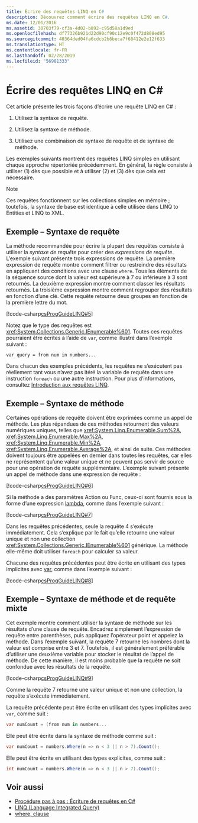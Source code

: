 ```yaml
---
title: Écrire des requêtes LINQ en C#
description: Découvrez comment écrire des requêtes LINQ en C#.
ms.date: 12/01/2016
ms.assetid: 30703f79-cf3a-4d02-b892-c95d58a1d9ed
ms.openlocfilehash: df77326b921d22d90cf90c12e9c0f472d808ed95
ms.sourcegitcommit: 40364ded04fa6cdcb2b6beca7f68412e2e12f633
ms.translationtype: HT
ms.contentlocale: fr-FR
ms.lasthandoff: 02/28/2019
ms.locfileid: "56981333"
---
```

# <a name="write-linq-queries-in-c"></a>Écrire des requêtes LINQ en C\#

Cet article présente les trois façons d’écrire une requête LINQ en C# :

1. Utilisez la syntaxe de requête.

2. Utilisez la syntaxe de méthode.

3. Utilisez une combinaison de syntaxe de requête et de syntaxe de méthode.

Les exemples suivants montrent des requêtes LINQ simples en utilisant chaque approche répertoriée précédemment. En général, la règle consiste à utiliser (1) dès que possible et à utiliser (2) et (3) dès que cela est nécessaire.

> [!NOTE]
> Ces requêtes fonctionnent sur les collections simples en mémoire ; toutefois, la syntaxe de base est identique à celle utilisée dans LINQ to Entities et LINQ to XML.

## <a name="example---query-syntax"></a>Exemple – Syntaxe de requête

La méthode recommandée pour écrire la plupart des requêtes consiste à utiliser la *syntaxe de requête* pour créer des *expressions de requête*. L’exemple suivant présente trois expressions de requête. La première expression de requête montre comment filtrer ou restreindre des résultats en appliquant des conditions avec une clause `where`. Tous les éléments de la séquence source dont la valeur est supérieure à 7 ou inférieure à 3 sont retournés. La deuxième expression montre comment classer les résultats retournés. La troisième expression montre comment regrouper des résultats en fonction d’une clé. Cette requête retourne deux groupes en fonction de la première lettre du mot.

[!code-csharp[csProgGuideLINQ#5](~/samples/snippets/csharp/concepts/linq/how-to-write-linq-queries_1.cs)]

Notez que le type des requêtes est <xref:System.Collections.Generic.IEnumerable%601>. Toutes ces requêtes pourraient être écrites à l’aide de `var`, comme illustré dans l’exemple suivant :

`var query = from num in numbers...`

Dans chacun des exemples précédents, les requêtes ne s’exécutent pas réellement tant vous n’avez pas itéré la variable de requête dans une instruction `foreach` ou une autre instruction. Pour plus d’informations, consultez [Introduction aux requêtes LINQ](../programming-guide/concepts/linq/introduction-to-linq-queries.md).

## <a name="example---method-syntax"></a>Exemple – Syntaxe de méthode

Certaines opérations de requête doivent être exprimées comme un appel de méthode. Les plus répandues de ces méthodes retournent des valeurs numériques uniques, telles que <xref:System.Linq.Enumerable.Sum%2A>, <xref:System.Linq.Enumerable.Max%2A>, <xref:System.Linq.Enumerable.Min%2A>, <xref:System.Linq.Enumerable.Average%2A>, et ainsi de suite. Ces méthodes doivent toujours être appelées en dernier dans toutes les requêtes, car elles ne représentent qu’une valeur unique et ne peuvent pas servir de source pour une opération de requête supplémentaire. L’exemple suivant présente un appel de méthode dans une expression de requête :

[!code-csharp[csProgGuideLINQ#6](~/samples/snippets/csharp/concepts/linq/how-to-write-linq-queries_2.cs)]

Si la méthode a des paramètres Action ou Func, ceux-ci sont fournis sous la forme d’une expression [lambda](../programming-guide/statements-expressions-operators/lambda-expressions.md), comme dans l’exemple suivant :

[!code-csharp[csProgGuideLINQ#7](~/samples/snippets/csharp/concepts/linq/how-to-write-linq-queries_3.cs)]

Dans les requêtes précédentes, seule la requête 4 s’exécute immédiatement. Cela s’explique par le fait qu’elle retourne une valeur unique et non une collection <xref:System.Collections.Generic.IEnumerable%601> générique. La méthode elle-même doit utiliser `foreach` pour calculer sa valeur.

Chacune des requêtes précédentes peut être écrite en utilisant des types implicites avec [var](../language-reference/keywords/var.md), comme dans l’exemple suivant :

[!code-csharp[csProgGuideLINQ#8](~/samples/snippets/csharp/concepts/linq/how-to-write-linq-queries_4.cs)]

## <a name="example---mixed-query-and-method-syntax"></a>Exemple – Syntaxe de méthode et de requête mixte

Cet exemple montre comment utiliser la syntaxe de méthode sur les résultats d’une clause de requête. Encadrez simplement l’expression de requête entre parenthèses, puis appliquez l’opérateur point et appelez la méthode. Dans l’exemple suivant, la requête 7 retourne les nombres dont la valeur est comprise entre 3 et 7. Toutefois, il est généralement préférable d’utiliser une deuxième variable pour stocker le résultat de l’appel de méthode. De cette manière, il est moins probable que la requête ne soit confondue avec les résultats de la requête.

[!code-csharp[csProgGuideLINQ#9](~/samples/snippets/csharp/concepts/linq/how-to-write-linq-queries_5.cs)]

Comme la requête 7 retourne une valeur unique et non une collection, la requête s’exécute immédiatement.

La requête précédente peut être écrite en utilisant des types implicites avec `var`, comme suit :

```csharp
var numCount = (from num in numbers...
```

Elle peut être écrite dans la syntaxe de méthode comme suit :

```csharp
var numCount = numbers.Where(n => n < 3 || n > 7).Count();
```

Elle peut être écrite en utilisant des types explicites, comme suit :

```csharp
int numCount = numbers.Where(n => n < 3 || n > 7).Count();
```

## <a name="see-also"></a>Voir aussi

- [Procédure pas à pas : Écriture de requêtes en C#](../programming-guide/concepts/linq/walkthrough-writing-queries-linq.md)
- [LINQ (Language Integrated Query)](index.md)
- [where, clause](../language-reference/keywords/where-clause.md)